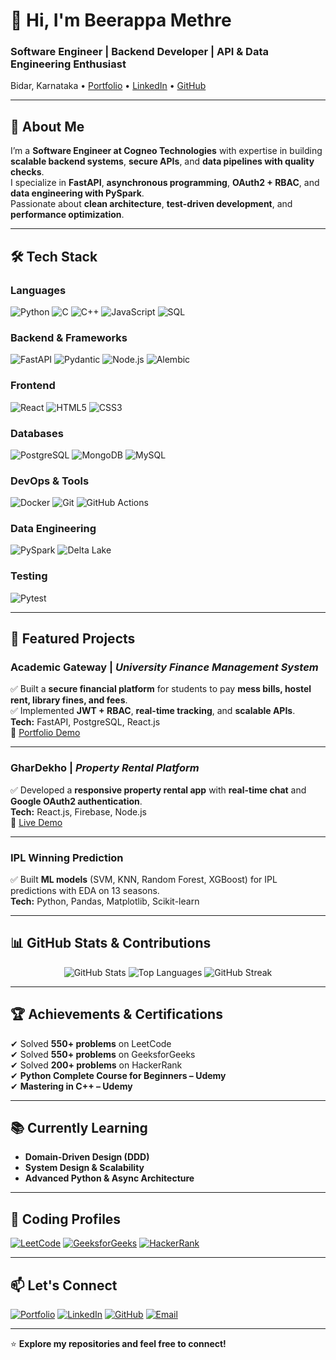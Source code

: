 # 👋 Hi, I'm Beerappa Methre  

### **Software Engineer | Backend Developer | API & Data Engineering Enthusiast**  
Bidar, Karnataka • [Portfolio](https://portfolio-8cqz.onrender.com/) • [LinkedIn](https://www.linkedin.com/in/beerappa/) • [GitHub](https://github.com/beerappa88)  

---

## 🔹 About Me
I’m a **Software Engineer at Cogneo Technologies** with expertise in building **scalable backend systems**, **secure APIs**, and **data pipelines with quality checks**.  
I specialize in **FastAPI**, **asynchronous programming**, **OAuth2 + RBAC**, and **data engineering with PySpark**.  
Passionate about **clean architecture**, **test-driven development**, and **performance optimization**.  

---

## 🛠 Tech Stack

### **Languages**
![Python](https://img.shields.io/badge/Python-3776AB?style=for-the-badge&logo=python&logoColor=white)
![C](https://img.shields.io/badge/C-A8B9CC?style=for-the-badge&logo=c&logoColor=white)
![C++](https://img.shields.io/badge/C++-00599C?style=for-the-badge&logo=cplusplus&logoColor=white)
![JavaScript](https://img.shields.io/badge/JavaScript-F7DF1E?style=for-the-badge&logo=javascript&logoColor=black)
![SQL](https://img.shields.io/badge/SQL-336791?style=for-the-badge&logo=postgresql&logoColor=white)

### **Backend & Frameworks**
![FastAPI](https://img.shields.io/badge/FastAPI-009688?style=for-the-badge&logo=fastapi&logoColor=white)
![Pydantic](https://img.shields.io/badge/Pydantic-E92063?style=for-the-badge&logo=pydantic&logoColor=white)
![Node.js](https://img.shields.io/badge/Node.js-339933?style=for-the-badge&logo=node.js&logoColor=white)
![Alembic](https://img.shields.io/badge/Alembic-000000?style=for-the-badge)

### **Frontend**
![React](https://img.shields.io/badge/React-20232A?style=for-the-badge&logo=react&logoColor=61DAFB)
![HTML5](https://img.shields.io/badge/HTML5-E34F26?style=for-the-badge&logo=html5&logoColor=white)
![CSS3](https://img.shields.io/badge/CSS3-1572B6?style=for-the-badge&logo=css3&logoColor=white)

### **Databases**
![PostgreSQL](https://img.shields.io/badge/PostgreSQL-316192?style=for-the-badge&logo=postgresql&logoColor=white)
![MongoDB](https://img.shields.io/badge/MongoDB-47A248?style=for-the-badge&logo=mongodb&logoColor=white)
![MySQL](https://img.shields.io/badge/MySQL-005C84?style=for-the-badge&logo=mysql&logoColor=white)

### **DevOps & Tools**
![Docker](https://img.shields.io/badge/Docker-2496ED?style=for-the-badge&logo=docker&logoColor=white)
![Git](https://img.shields.io/badge/Git-F05032?style=for-the-badge&logo=git&logoColor=white)
![GitHub Actions](https://img.shields.io/badge/GitHub_Actions-2088FF?style=for-the-badge&logo=github-actions&logoColor=white)

### **Data Engineering**
![PySpark](https://img.shields.io/badge/PySpark-E25A1C?style=for-the-badge&logo=apachespark&logoColor=white)
![Delta Lake](https://img.shields.io/badge/Delta%20Lake-FF6F00?style=for-the-badge)

### **Testing**
![Pytest](https://img.shields.io/badge/Pytest-0A9EDC?style=for-the-badge&logo=pytest&logoColor=white)

---

## 📌 Featured Projects

### **Academic Gateway** | *University Finance Management System*  
✅ Built a **secure financial platform** for students to pay **mess bills, hostel rent, library fines, and fees**.  
✅ Implemented **JWT + RBAC**, **real-time tracking**, and **scalable APIs**.  
**Tech:** FastAPI, PostgreSQL, React.js  
🔗 [Portfolio Demo](https://portfolio-8cqz.onrender.com/)  

---

### **GharDekho** | *Property Rental Platform*  
✅ Developed a **responsive property rental app** with **real-time chat** and **Google OAuth2 authentication**.  
**Tech:** React.js, Firebase, Node.js  
🔗 [Live Demo](https://ghardekho.netlify.app/)  

---

### **IPL Winning Prediction**  
✅ Built **ML models** (SVM, KNN, Random Forest, XGBoost) for IPL predictions with EDA on 13 seasons.  
**Tech:** Python, Pandas, Matplotlib, Scikit-learn  

---

## 📊 GitHub Stats & Contributions  
<div align="center">
  <img src="https://github-readme-stats.vercel.app/api?username=beerappa88&show_icons=true&theme=default&hide_border=true" alt="GitHub Stats" />
  <img src="https://github-readme-stats.vercel.app/api/top-langs/?username=beerappa88&layout=compact&theme=default&hide_border=true" alt="Top Languages" />
  <img src="https://streak-stats.demolab.com/?user=beerappa88&theme=default&hide_border=true" alt="GitHub Streak" />
</div>

---

## 🏆 Achievements & Certifications
✔ Solved **550+ problems** on LeetCode  
✔ Solved **550+ problems** on GeeksforGeeks  
✔ Solved **200+ problems** on HackerRank  
✔ **Python Complete Course for Beginners – Udemy**  
✔ **Mastering in C++ – Udemy**  

---

## 📚 Currently Learning
- **Domain-Driven Design (DDD)**  
- **System Design & Scalability**  
- **Advanced Python & Async Architecture**  

---

## 🔗 Coding Profiles
[![LeetCode](https://img.shields.io/badge/LeetCode-FFA116?style=for-the-badge&logo=leetcode&logoColor=white)](https://leetcode.com/u/beerappa88/)
[![GeeksforGeeks](https://img.shields.io/badge/GeeksforGeeks-0F9D58?style=for-the-badge&logo=geeksforgeeks&logoColor=white)](https://auth.geeksforgeeks.org/user/beerappametre05/)
[![HackerRank](https://img.shields.io/badge/HackerRank-2EC866?style=for-the-badge&logo=hackerrank&logoColor=white)](https://www.hackerrank.com/beerappa88)

---

## 📫 Let's Connect
[![Portfolio](https://img.shields.io/badge/Portfolio-000000?style=for-the-badge&logo=About.me&logoColor=white)](https://portfolio-8cqz.onrender.com/)
[![LinkedIn](https://img.shields.io/badge/LinkedIn-0077B5?style=for-the-badge&logo=linkedin&logoColor=white)](https://www.linkedin.com/in/beerappa/)
[![GitHub](https://img.shields.io/badge/GitHub-181717?style=for-the-badge&logo=github&logoColor=white)](https://github.com/beerappa88)
[![Email](https://img.shields.io/badge/Email-D14836?style=for-the-badge&logo=gmail&logoColor=white)](mailto:beerappametre05@gmail.com)

---
⭐ **Explore my repositories and feel free to connect!**
